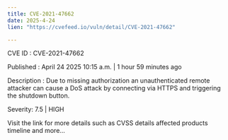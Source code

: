 ```yaml
---
title: CVE-2021-47662
date: 2025-4-24
lien: "https://cvefeed.io/vuln/detail/CVE-2021-47662"

---
```


CVE ID : CVE-2021-47662

Published :  April 24
2025
10:15 a.m. | 1 hour
59 minutes ago

Description : Due to missing authorization an unauthenticated remote attacker can cause a DoS attack by connecting via HTTPS and triggering the shutdown button.

Severity: 7.5 | HIGH

Visit the link for more details
such as CVSS details
affected products
timeline
and more...
